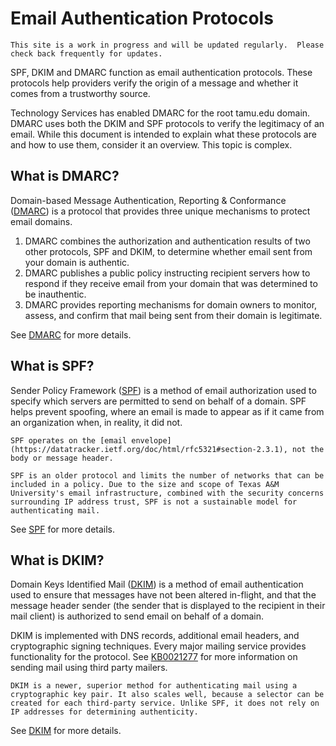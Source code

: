 # Email Authentication Protocols

```admonish info
This site is a work in progress and will be updated regularly.  Please check back frequently for updates.
```

SPF, DKIM and DMARC function as email authentication protocols.  These protocols help providers verify the origin of a message and whether it comes from a trustworthy source.

Technology Services has enabled DMARC for the root tamu.edu domain. DMARC uses both the DKIM and SPF protocols to verify the legitimacy of an email. While this document is intended to explain what these protocols are and how to use them, consider it an overview. This topic is complex.

## What is DMARC?

Domain-based Message Authentication, Reporting & Conformance ([DMARC](https://dmarc.org/)) is a protocol that provides three unique mechanisms to protect email domains.

  1) DMARC combines the authorization and authentication results of two other protocols, SPF and DKIM, to determine whether email sent from your domain is authentic.
  2) DMARC publishes a public policy instructing recipient servers how to respond if they receive email from your domain that was determined to be inauthentic.
  3) DMARC provides reporting mechanisms for domain owners to monitor, assess, and confirm that mail being sent from their domain is legitimate.

See [DMARC](./dmarc.md) for more details.

## What is SPF?

Sender Policy Framework ([SPF](https://en.wikipedia.org/wiki/Sender_Policy_Framework)) is a method of email authorization used to specify which servers are permitted to send on behalf of a domain. SPF helps prevent spoofing, where an email is made to appear as if it came from an organization when, in reality, it did not.

```admonish info
SPF operates on the [email envelope](https://datatracker.ietf.org/doc/html/rfc5321#section-2.3.1), not the body or message header.
```

```admonish info
SPF is an older protocol and limits the number of networks that can be included in a policy. Due to the size and scope of Texas A&M University's email infrastructure, combined with the security concerns surrounding IP address trust, SPF is not a sustainable model for authenticating mail.
```

See [SPF](./spf.md) for more details.

## What is DKIM?

Domain Keys Identified Mail ([DKIM](https://dkim.org/)) is a method of email authentication used to ensure that messages have not been altered in-flight, and that the message header sender (the sender that is displayed to the recipient in their mail client) is authorized to send email on behalf of a domain.

DKIM is implemented with DNS records, additional email headers, and cryptographic signing techniques. Every major mailing service provides functionality for the protocol. See [KB0021277](https://itselfservice.tamu.edu/tamucs?id=tamucs_kb_article&sys_id=KB0021277) for more information on sending mail using third party mailers.

```admonish info
DKIM is a newer, superior method for authenticating mail using a cryptographic key pair. It also scales well, because a selector can be created for each third-party service. Unlike SPF, it does not rely on IP addresses for determining authenticity.
```

See [DKIM](./dkim.md) for more details.
